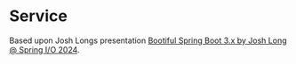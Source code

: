 # Service

Based upon Josh Longs presentation [Bootiful Spring Boot 3.x by Josh Long @ Spring I/O 2024](https://www.youtube.com/watch?v=2Aa5uQozbJQ).
